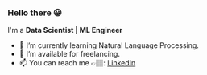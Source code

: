 ### Hello there 😀
I'm a **Data Scientist | ML Engineer**


- 🌱 I’m currently learning Natural Language Processing.
- 🤝 I’m available for freelancing.
- 📫 You can reach me 👉🏽: [LinkedIn](https://www.linkedin.com/in/chineduezeofor)

